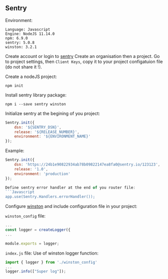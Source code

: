 Sentry
------

Environment:
```
Language: Javascript
Engine: NodeJS 11.14.0
npm: 6.9.0
sentry: 5.0.8
winston: 3.2.1
```

Create account or login to [sentry](https://sentry.io/auth/login/)
Create an organisation then a project.
Go to project settings, then `Client Keys`, copy it to your project configatuion file (do not share it !).    

Create a nodeJS project:
```
npm init
```

Install sentry library package:
```
npm i --save sentry winston
```

Initialize sentry at the begining of you project:
```Javascript
Sentry.init({
	dsn: '${SENTRY_DSN}',
	release: '${RELEASE_NUMBER}',
	environment: '${ENVIRONMENT_NAME}'
});
```

Example:
```Javascript
Sentry.init({
	dsn: 'https://24b1e90822934ab78b09822147ea8fa0@sentry.io/123123',
	release: '1.0',
	environment: 'production'
});

Define sentry error handler at the end of you router file:
```Javascript
app.use(Sentry.Handlers.errorHandler());
```

Configure [winston](https://github.com/winstonjs/winston) and include configuration file in your project:

`winston_config` file:
```Javascript
...
const logger = createLogger({
...

module.exports = logger;
```

`index.js` file:
Use of winston logger function:
```Javascript
import { logger } from './winston_config'
...
logger.info(["Super log"]);
```
